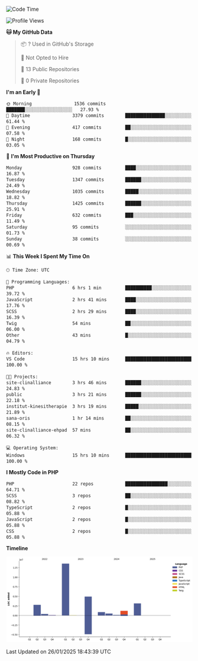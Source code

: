 <!--START_SECTION:waka-->
![Code Time](http://img.shields.io/badge/Code%20Time-2%2C192%20hrs%2037%20mins-blue)

![Profile Views](http://img.shields.io/badge/Profile%20Views-0-blue)

**🐱 My GitHub Data** 

> 📦 ? Used in GitHub's Storage 
 > 
> 🚫 Not Opted to Hire
 > 
> 📜 13 Public Repositories 
 > 
> 🔑 0 Private Repositories 
 > 
**I'm an Early 🐤** 

```text
🌞 Morning                1536 commits        ███████░░░░░░░░░░░░░░░░░░   27.93 % 
🌆 Daytime                3379 commits        ███████████████░░░░░░░░░░   61.44 % 
🌃 Evening                417 commits         ██░░░░░░░░░░░░░░░░░░░░░░░   07.58 % 
🌙 Night                  168 commits         █░░░░░░░░░░░░░░░░░░░░░░░░   03.05 % 
```
📅 **I'm Most Productive on Thursday** 

```text
Monday                   928 commits         ████░░░░░░░░░░░░░░░░░░░░░   16.87 % 
Tuesday                  1347 commits        ██████░░░░░░░░░░░░░░░░░░░   24.49 % 
Wednesday                1035 commits        █████░░░░░░░░░░░░░░░░░░░░   18.82 % 
Thursday                 1425 commits        ██████░░░░░░░░░░░░░░░░░░░   25.91 % 
Friday                   632 commits         ███░░░░░░░░░░░░░░░░░░░░░░   11.49 % 
Saturday                 95 commits          ░░░░░░░░░░░░░░░░░░░░░░░░░   01.73 % 
Sunday                   38 commits          ░░░░░░░░░░░░░░░░░░░░░░░░░   00.69 % 
```


📊 **This Week I Spent My Time On** 

```text
🕑︎ Time Zone: UTC

💬 Programming Languages: 
PHP                      6 hrs 1 min         ██████████░░░░░░░░░░░░░░░   39.72 % 
JavaScript               2 hrs 41 mins       ████░░░░░░░░░░░░░░░░░░░░░   17.76 % 
SCSS                     2 hrs 29 mins       ████░░░░░░░░░░░░░░░░░░░░░   16.39 % 
Twig                     54 mins             ██░░░░░░░░░░░░░░░░░░░░░░░   06.00 % 
Other                    43 mins             █░░░░░░░░░░░░░░░░░░░░░░░░   04.79 % 

🔥 Editors: 
VS Code                  15 hrs 10 mins      █████████████████████████   100.00 % 

🐱‍💻 Projects: 
site-clinalliance        3 hrs 46 mins       ██████░░░░░░░░░░░░░░░░░░░   24.83 % 
public                   3 hrs 21 mins       ██████░░░░░░░░░░░░░░░░░░░   22.18 % 
institut-kinesitherapie  3 hrs 19 mins       █████░░░░░░░░░░░░░░░░░░░░   21.89 % 
sana-oris                1 hr 14 mins        ██░░░░░░░░░░░░░░░░░░░░░░░   08.15 % 
site-clinalliance-ehpad  57 mins             ██░░░░░░░░░░░░░░░░░░░░░░░   06.32 % 

💻 Operating System: 
Windows                  15 hrs 10 mins      █████████████████████████   100.00 % 
```

**I Mostly Code in PHP** 

```text
PHP                      22 repos            ████████████████░░░░░░░░░   64.71 % 
SCSS                     3 repos             ██░░░░░░░░░░░░░░░░░░░░░░░   08.82 % 
TypeScript               2 repos             █░░░░░░░░░░░░░░░░░░░░░░░░   05.88 % 
JavaScript               2 repos             █░░░░░░░░░░░░░░░░░░░░░░░░   05.88 % 
CSS                      2 repos             █░░░░░░░░░░░░░░░░░░░░░░░░   05.88 % 
```



**Timeline**

![Lines of Code chart](https://raw.githubusercontent.com/tahar-elgunaoui/tahar-elgunaoui/main/assets/bar_graph.png)


 Last Updated on 26/01/2025 18:43:39 UTC
<!--END_SECTION:waka-->

